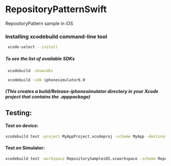 # RepositoryPatternSwift

RepositoryPattern sample in iOS


### Installing xcodebuild command-line tool

```bash
 xcode-select --install
```

##### To see the list of available SDKs
```bash
 xcodebuild -showsdks
```


```bash
 xcodebuild -sdk iphonesimulator6.0
```
##### (This creates a build/Release-iphonesimulator directory in your Xcode project that contains the .apppackage)

## Testing:

   #### Test on device:
   ```bash
   xcodebuild test -project MyAppProject.xcodeproj -scheme MyApp -destination 'platform=iOS,name=Development iPod touch'
   ```

   #### Test on Simulator:
   ```bash
   xcodebuild test -workspace RepositorySampleiOS.xcworkspace -scheme RepositorySampleiOS -destination 'platform=iOS              Simulator,name=iPhone 7,OS=10.3'
   ``` 

